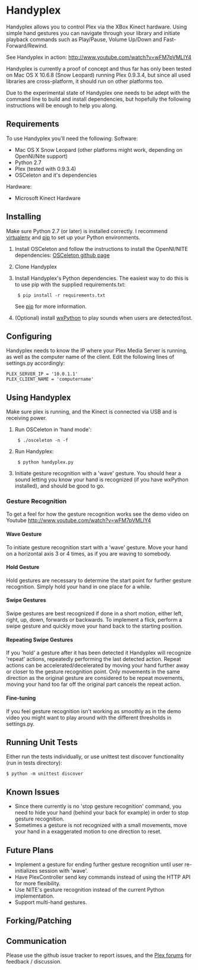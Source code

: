# Handyplex
Handyplex allows you to control Plex via the XBox Kinect hardware. Using
simple hand gestures you can navigate through your library and initiate
playback commands such as Play/Pause, Volume Up/Down and Fast-Forward/Rewind.

See Handyplex in action: http://www.youtube.com/watch?v=wFM7pVMLIY4

Handyplex is currently a proof of concept and thus far has only been tested on
Mac OS X 10.6.8 (Snow Leopard) running Plex 0.9.3.4, but since all used libraries
are cross-platform, it should run on other platforms too.

Due to the experimental state of Handyplex one needs to be adept with the command
line to build and install dependencies, but hopefully the following instructions
will be enough to help you along.

## Requirements
To use Handyplex you'll need the following:
Software:
- Mac OS X Snow Leopard (other platforms might work, depending on
  OpenNI/Nite support)
- Python 2.7
- Plex (tested with 0.9.3.4)
- OSCeleton and it's dependencies

Hardware:
- Microsoft Kinect Hardware

## Installing
Make sure Python 2.7 (or later) is installed correctly. I recommend
[virtualenv](http://pypi.python.org/pypi/virtualenv) and
[pip](http://www.pip-installer.org) to set up your Python environments.


1. Install OSCeleton and follow the instructions to install the OpenNI/NITE 
   dependencies: [OSCeleton github page](https://github.com/Sensebloom/OSCeleton)
1. Clone Handyplex
1. Install Handyplex's Python dependencies. The easiest way to do this
   is to use pip with the supplied requirements.txt:

        $ pip install -r requirements.txt

   See [pip](http://www.pip-installer.org/en/latest/index.html) for more
   information.

1. (Optional) install [wxPython](http://www.wxpython.org/) to play sounds when
   users are detected/lost.

## Configuring
Handyplex needs to know the IP where your Plex Media Server is running,
as well as the computer name of the client.
Edit the following lines of settings.py accordingly:

    PLEX_SERVER_IP = '10.0.1.1'
    PLEX_CLIENT_NAME = 'computername'


## Using Handyplex
Make sure plex is running, and the Kinect is connected via USB and is
receiving power.
1. Run OSCeleton in 'hand mode':

        $ ./osceleton -n -f

1. Run Handyplex:

        $ python handyplex.py

1. Initiate gesture recognition with a 'wave' gesture. You should hear a
   sound letting you know your hand is recognized (if you have wxPython 
   installed), and should be good to go.


### Gesture Recognition
To get a feel for how the gesture recognition works see the demo video
on Youtube http://www.youtube.com/watch?v=wFM7pVMLIY4

#### Wave Gesture
To initiate gesture recognition start with a 'wave' gesture. Move your
hand on a horizontal axis 3 or 4 times, as if you are waving to
somebody.

#### Hold Gesture
Hold gestures are necessary to determine the start point for further
gesture recognition. Simply hold your hand in one place for a while.

#### Swipe Gestures
Swipe gestures are best recognized if done in a short motion, either
left, right, up, down, forwards or backwards. To implement a flick,
perform a swipe gesture and quickly move your hand back to the starting
position. 

#### Repeating Swipe Gestures
If you 'hold' a gesture after it has been detected it
Handyplex will recognize 'repeat' actions, repeatedly performing the
last detected action. Repeat actions can be accelerated/decelerated by
moving your hand further away or closer to the gesture recognition
point. Only movements in the same direction as the original gesture are
considered to be repeat movements, moving your hand too far off the
original part cancels the repeat action.

#### Fine-tuning
If you feel gesture recognition isn't working as smoothly as in the
demo video you might want to play around with the different thresholds
in settings.py.


## Running Unit Tests
Either run the tests individually, or use unittest test discover
functionality (run in tests directory):

    $ python -m unittest discover


## Known Issues
* Since there currently is no 'stop gesture recognition' command, you need to
  hide your hand (behind your back for example) in order to stop gesture 
  recognition.
* Sometimes a gesture is not recognized with a small movements, move your
  hand in a exaggerated motion to one direction to reset.

## Future Plans
* Implement a gesture for ending further gesture recognition until
  user re-initializes session with 'wave'. 
* Have PlexController send key commands instead of using the HTTP API
  for more flexibility.
* Use NITE's gesture recognition instead of the current Python
  implementation.
* Support multi-hand gestures.

## Forking/Patching

## Communication
Please use the github issue tracker to report issues, and the
[Plex forums](http://forums.plexapp.com/index.php/topic/33696-proof-of-concept-plex-with-kinect/)
for feedback / discussion.
